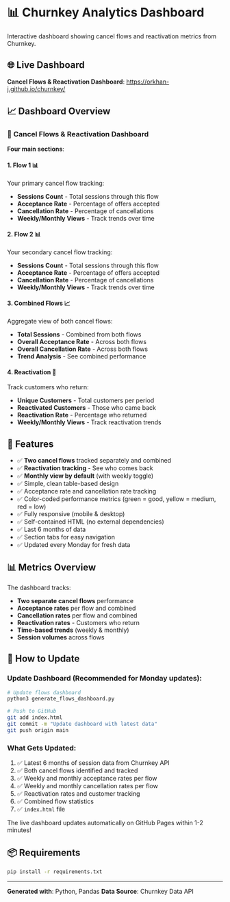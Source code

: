 # 📊 Churnkey Analytics Dashboard

Interactive dashboard showing cancel flows and reactivation metrics from Churnkey.

## 🌐 Live Dashboard

**Cancel Flows & Reactivation Dashboard**: https://orkhan-j.github.io/churnkey/

## 📈 Dashboard Overview

### 🔄 Cancel Flows & Reactivation Dashboard

**Four main sections**:

#### 1. Flow 1 📊
Your primary cancel flow tracking:
- **Sessions Count** - Total sessions through this flow
- **Acceptance Rate** - Percentage of offers accepted
- **Cancellation Rate** - Percentage of cancellations
- **Weekly/Monthly Views** - Track trends over time

#### 2. Flow 2 📊
Your secondary cancel flow tracking:
- **Sessions Count** - Total sessions through this flow
- **Acceptance Rate** - Percentage of offers accepted
- **Cancellation Rate** - Percentage of cancellations
- **Weekly/Monthly Views** - Track trends over time

#### 3. Combined Flows 📈
Aggregate view of both cancel flows:
- **Total Sessions** - Combined from both flows
- **Overall Acceptance Rate** - Across both flows
- **Overall Cancellation Rate** - Across both flows
- **Trend Analysis** - See combined performance

#### 4. Reactivation 🔄
Track customers who return:
- **Unique Customers** - Total customers per period
- **Reactivated Customers** - Those who came back
- **Reactivation Rate** - Percentage who returned
- **Weekly/Monthly Views** - Track reactivation trends

## 🎨 Features

- ✅ **Two cancel flows** tracked separately and combined
- ✅ **Reactivation tracking** - See who comes back
- ✅ **Monthly view by default** (with weekly toggle)
- ✅ Simple, clean table-based design
- ✅ Acceptance rate and cancellation rate tracking
- ✅ Color-coded performance metrics (green = good, yellow = medium, red = low)
- ✅ Fully responsive (mobile & desktop)
- ✅ Self-contained HTML (no external dependencies)
- ✅ Last 6 months of data
- ✅ Section tabs for easy navigation
- ✅ Updated every Monday for fresh data

## 📊 Metrics Overview

The dashboard tracks:
- **Two separate cancel flows** performance
- **Acceptance rates** per flow and combined
- **Cancellation rates** per flow and combined
- **Reactivation rates** - Customers who return
- **Time-based trends** (weekly & monthly)
- **Session volumes** across flows

## 🔄 How to Update

### Update Dashboard (Recommended for Monday updates):

```bash
# Update flows dashboard
python3 generate_flows_dashboard.py

# Push to GitHub
git add index.html
git commit -m "Update dashboard with latest data"
git push origin main
```

### What Gets Updated:
1. ✅ Latest 6 months of session data from Churnkey API
2. ✅ Both cancel flows identified and tracked
3. ✅ Weekly and monthly acceptance rates per flow
4. ✅ Weekly and monthly cancellation rates per flow
5. ✅ Reactivation rates and customer tracking
6. ✅ Combined flow statistics
7. ✅ `index.html` file

The live dashboard updates automatically on GitHub Pages within 1-2 minutes!

## 📦 Requirements

```bash
pip install -r requirements.txt
```

---

**Generated with**: Python, Pandas
**Data Source**: Churnkey Data API
